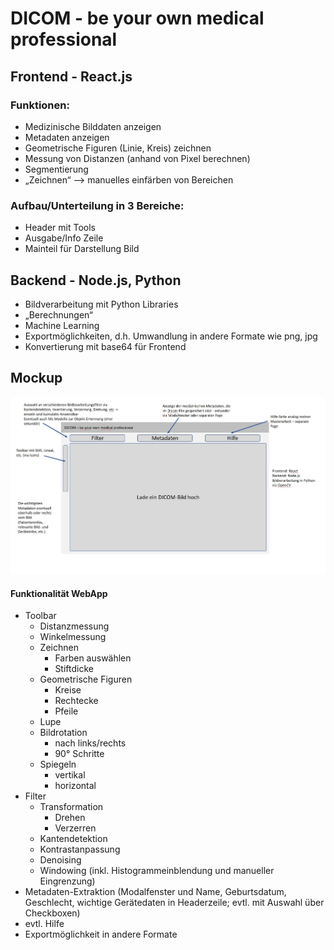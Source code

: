 # DICOM - be your own medical professional

## Frontend - React.js

### Funktionen:

- Medizinische Bilddaten anzeigen
- Metadaten anzeigen
- Geometrische Figuren (Linie, Kreis) zeichnen
- Messung von Distanzen (anhand von Pixel berechnen)
- Segmentierung
- „Zeichnen“ —> manuelles einfärben von Bereichen

### Aufbau/Unterteilung in 3 Bereiche:

- Header mit Tools
- Ausgabe/Info Zeile
- Mainteil für Darstellung Bild

## Backend - Node.js, Python

- Bildverarbeitung mit Python Libraries
- „Berechnungen“
- Machine Learning
- Exportmöglichkeiten, d.h. Umwandlung in andere Formate wie png, jpg
- Konvertierung mit base64 für Frontend

## Mockup

![Screenshot](Dicom.jpg)

#### Funktionalität WebApp

- Toolbar
  - Distanzmessung
  - Winkelmessung
  - Zeichnen
    - Farben auswählen
    - Stiftdicke
  - Geometrische Figuren
    - Kreise
    - Rechtecke
    - Pfeile
  - Lupe
  - Bildrotation
    - nach links/rechts
    - 90° Schritte
  - Spiegeln
    - vertikal
    - horizontal
 - Filter
    - Transformation
      - Drehen
      - Verzerren
    - Kantendetektion
    - Kontrastanpassung
    - Denoising
    - Windowing (inkl. Histogrammeinblendung und manueller Eingrenzung)
- Metadaten-Extraktion (Modalfenster und Name, Geburtsdatum, Geschlecht, wichtige Gerätedaten in Headerzeile; evtl. mit Auswahl über Checkboxen)
- evtl. Hilfe
- Exportmöglichkeit in andere Formate
